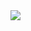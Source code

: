 <img align="center" src="https://github-readme-stats.vercel.app/api?username=rpeng666&show_icons=true&icon_color=CE1D2D&text_color=718096&bg_color=ffffff&hide_title=true" />
